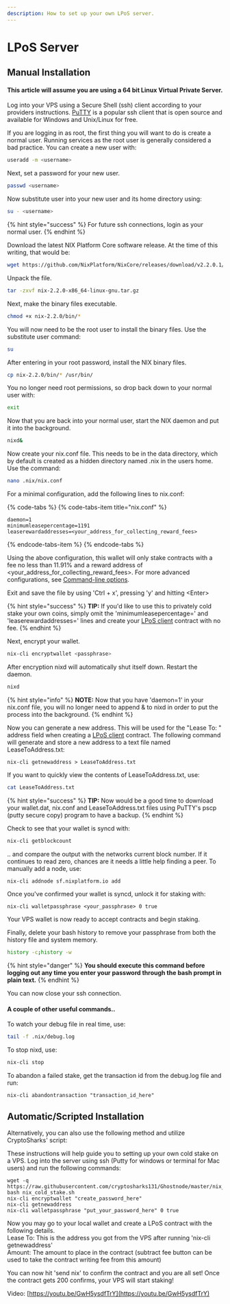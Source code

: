 ```yaml
---
description: How to set up your own LPoS server.
---
```


# LPoS Server

## Manual Installation

#### This article will assume you are using a 64 bit Linux Virtual Private Server.

Log into your VPS using a Secure Shell \(ssh\) client according to your providers instructions. [PuTTY](https://www.chiark.greenend.org.uk/~sgtatham/putty/) is a popular ssh client that is open source and available for Windows and Unix/Linux for free.

If you are logging in as root, the first thing you will want to do is create a normal user. Running services as the root user is generally considered a bad practice. You can create a new user with:

```bash
useradd -m <username>
```

Next, set a password for your new user.

```bash
passwd <username>
```

Now substitute user into your new user and its home directory using:

```bash
su - <username>
```

{% hint style="success" %}
For future ssh connections, login as your normal user.
{% endhint %}

Download the latest NIX Platform Core software release. At the time of this writing, that would be:

```bash
wget https://github.com/NixPlatform/NixCore/releases/download/v2.2.0.1/nix-2.2.0-x86_64-linux-gnu.tar.gz
```

Unpack the file.

```bash
tar -zxvf nix-2.2.0-x86_64-linux-gnu.tar.gz
```

Next, make the binary files executable.

```bash
chmod +x nix-2.2.0/bin/*
```

You will now need to be the root user to install the binary files. Use the substitute user command:

```bash
su
```

After entering in your root password, install the NIX binary files.

```bash
cp nix-2.2.0/bin/* /usr/bin/
```

You no longer need root permissions, so drop back down to your normal user with:

```bash
exit
```

Now that you are back into your normal user, start the NIX daemon and put it into the background.

```bash
nixd&
```

Now create your nix.conf file. This needs to be in the data directory, which by default is created as a hidden directory named .nix in the users home. Use the command:

```bash
nano .nix/nix.conf
```

For a minimal configuration, add the following lines to nix.conf:

{% code-tabs %}
{% code-tabs-item title="nix.conf" %}
```text
daemon=1
minimumleasepercentage=1191
leaserewardaddresses=<your_address_for_collecting_reward_fees>
```
{% endcode-tabs-item %}
{% endcode-tabs %}

Using the above configuration, this wallet will only stake contracts with a fee no less than 11.91% and a reward address of &lt;your\_address\_for\_collecting\_reward\_fees&gt;. For more advanced configurations, see [Command-line options](../../other/command-line-options.md).

Exit and save the file by using 'Ctrl + x', pressing 'y' and hitting &lt;Enter&gt;

{% hint style="success" %}
**TIP:** If you'd like to use this to privately cold stake your own coins, simply omit the 'minimumleasepercentage=' and 'leaserewardaddresses=' lines and create your [LPoS client](lpos-client.md) contract with no fee.
{% endhint %}

Next, encrypt your wallet.

```bash
nix-cli encryptwallet <passphrase>
```

After encryption nixd will automatically shut itself down. Restart the daemon.

```bash
nixd
```

{% hint style="info" %}
**NOTE:** Now that you have 'daemon=1' in your nix.conf file, you will no longer need to append & to nixd in order to put the process into the background.
{% endhint %}

Now you can generate a new address. This will be used for the "Lease To: " address field when creating a [LPoS client](lpos-client.md) contract. The following command will generate and store a new address to a text file named LeaseToAddress.txt:

```text
nix-cli getnewaddress > LeaseToAddress.txt
```

If you want to quickly view the contents of LeaseToAddress.txt, use:

```bash
cat LeaseToAddress.txt
```

{% hint style="success" %}
**TIP:** Now would be a good time to download your wallet.dat, nix.conf and LeaseToAddress.txt files using PuTTY's pscp \(putty secure copy\) program to have a backup.
{% endhint %}

Check to see that your wallet is syncd with:

```bash
nix-cli getblockcount
```

.. and compare the output with the networks current block number. If it continues to read zero, chances are it needs a little help finding a peer. To manually add a node, use:

```bash
nix-cli addnode sf.nixplatform.io add
```

Once you've confirmed your wallet is syncd, unlock it for staking with:

```text
nix-cli walletpassphrase <your_passphrase> 0 true
```

Your VPS wallet is now ready to accept contracts and begin staking.

Finally, delete your bash history to remove your passphrase from both the history file and system memory. 

```bash
history -c;history -w
```

{% hint style="danger" %}
**You should execute this command before logging out any time you enter your password through the bash prompt in plain text.**
{% endhint %}

You can now close your ssh connection.

#### A couple of other useful commands..

To watch your debug file in real time, use:

```bash
tail -f .nix/debug.log
```

To stop nixd, use:

```bash
nix-cli stop
```

To abandon a failed stake, get the transaction id from the debug.log file and run:

```text
nix-cli abandontransaction "transaction_id_here"
```

## Automatic/Scripted Installation

Alternatively, you can also use the following method and utilize CryptoSharks' script:

These instructions will help guide you to setting up your own cold stake on a VPS. Log into the server using ssh \(Putty for windows or terminal for Mac users\) and run the following commands:

```text
wget -q https://raw.githubusercontent.com/cryptosharks131/Ghostnode/master/nix_cold_stake.sh
bash nix_cold_stake.sh
nix-cli encryptwallet "create_password_here"
nix-cli getnewaddress
nix-cli walletpassphrase "put_your_password_here" 0 true
```

Now you may go to your local wallet and create a LPoS contract with the following details.  
Lease To: This is the address you got from the VPS after running 'nix-cli getnewaddress'  
Amount: The amount to place in the contract \(subtract fee button can be used to take the contract writing fee from this amount\)

You can now hit 'send nix' to confirm the contract and you are all set! Once the contract gets 200 confirms, your VPS will start staking!

Video: [https://youtu.be/GwH5ysdfTrY](https://youtu.be/GwH5ysdfTrY)



